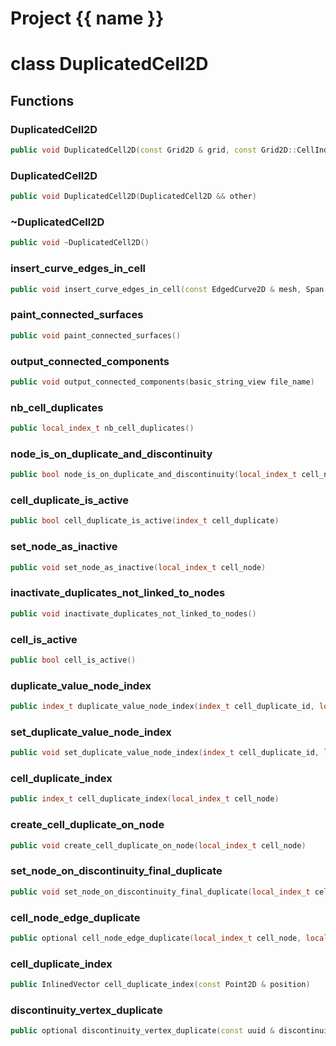<script setup>
import {useRoute} from 'vitepress'
const {path} = useRoute()
const tokens = path.split('/')
const words = tokens[2].split('-');
for (let i = 0; i < words.length; i++) {
    words[i] = words[i].charAt(0).toUpperCase() + words[i].slice(1);
    words[i] = words[i].replace('geode', 'Geode')
}
const name = words.join('-');
</script>
# Project {{ name }}

# class DuplicatedCell2D


## Functions

### DuplicatedCell2D

```cpp
public void DuplicatedCell2D(const Grid2D & grid, const Grid2D::CellIndices & cell_indices)
```


### DuplicatedCell2D

```cpp
public void DuplicatedCell2D(DuplicatedCell2D && other)
```


### ~DuplicatedCell2D

```cpp
public void ~DuplicatedCell2D()
```


### insert_curve_edges_in_cell

```cpp
public void insert_curve_edges_in_cell(const EdgedCurve2D & mesh, Span edges_ids)
```


### paint_connected_surfaces

```cpp
public void paint_connected_surfaces()
```


### output_connected_components

```cpp
public void output_connected_components(basic_string_view file_name)
```


### nb_cell_duplicates

```cpp
public local_index_t nb_cell_duplicates()
```


### node_is_on_duplicate_and_discontinuity

```cpp
public bool node_is_on_duplicate_and_discontinuity(local_index_t cell_node, index_t cell_duplicate_id)
```


### cell_duplicate_is_active

```cpp
public bool cell_duplicate_is_active(index_t cell_duplicate)
```


### set_node_as_inactive

```cpp
public void set_node_as_inactive(local_index_t cell_node)
```


### inactivate_duplicates_not_linked_to_nodes

```cpp
public void inactivate_duplicates_not_linked_to_nodes()
```


### cell_is_active

```cpp
public bool cell_is_active()
```


### duplicate_value_node_index

```cpp
public index_t duplicate_value_node_index(index_t cell_duplicate_id, local_index_t cell_node)
```


### set_duplicate_value_node_index

```cpp
public void set_duplicate_value_node_index(index_t cell_duplicate_id, local_index_t cell_node, index_t value_node_id)
```


### cell_duplicate_index

```cpp
public index_t cell_duplicate_index(local_index_t cell_node)
```


### create_cell_duplicate_on_node

```cpp
public void create_cell_duplicate_on_node(local_index_t cell_node)
```


### set_node_on_discontinuity_final_duplicate

```cpp
public void set_node_on_discontinuity_final_duplicate(local_index_t cell_node, index_t final_duplicate_id)
```


### cell_node_edge_duplicate

```cpp
public optional cell_node_edge_duplicate(local_index_t cell_node, local_index_t cell_edge)
```


### cell_duplicate_index

```cpp
public InlinedVector cell_duplicate_index(const Point2D & position)
```


### discontinuity_vertex_duplicate

```cpp
public optional discontinuity_vertex_duplicate(const uuid & discontinuity_id, index_t discontinuity_vertex, index_t discontinuity_edge, bool edge_towards_vertex)
```




